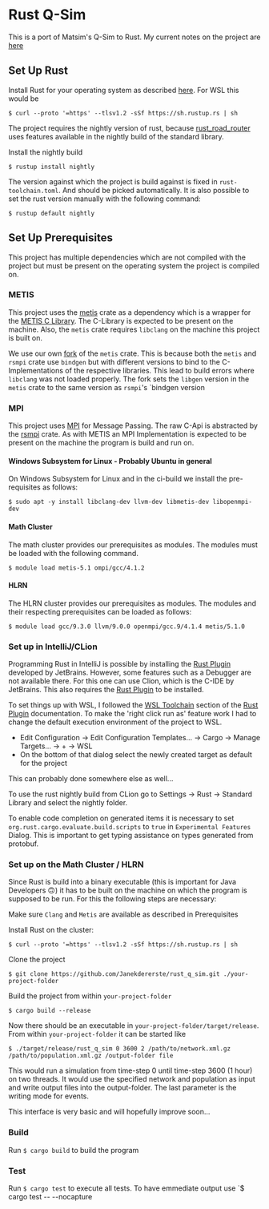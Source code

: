 # Rust Q-Sim

This is a port of Matsim's Q-Sim to Rust. My current notes on the project
are [here](https://docs.google.com/document/d/1DkrSJ7KnKXfy2qg8wWyE7c9OPqOUB63px6wmkwuIS9M/edit?usp=sharing)

## Set Up Rust

Install Rust for your operating system as described [here](https://www.rust-lang.org/tools/install). For WSL this would
be

```
$ curl --proto '=https' --tlsv1.2 -sSf https://sh.rustup.rs | sh
```
The project requires the nightly version of rust, because [rust_road_router](https://github.com/kit-algo/rust_road_router)
uses features available in the nightly build of the standard library. 

Install the nightly build
```
$ rustup install nightly
```
The version against which the project is build against is fixed in `rust-toolchain.toml`. And
should be picked automatically. It is also possible to set the rust version manually with the 
following command:

```
$ rustup default nightly
```

## Set Up Prerequisites
This project has multiple dependencies which are not compiled with the project but must be 
present on the operating system the project is compiled on.

### METIS
This project uses the [metis](https://crates.io/crates/metis) crate as a dependency which
is a wrapper for the [METIS C Library](https://github.com/KarypisLab/METIS). The C-Library is 
expected to be present on the machine. Also, the `metis` crate requires `libclang` on the machine 
this project is built on.

We use our own [fork](https://github.com/Janekdererste/metis-rs) of the `metis` crate. This is because
both the `metis` and `rsmpi` crate use `bindgen` but with different versions to bind to the 
C-Implementations of the respective libraries. This lead to build errors where `libclang` was 
not loaded properly. The fork sets the `libgen` version in the `metis` crate to the same 
version as `rsmpi`'s `bindgen version 

### MPI
This project uses [MPI](https://docs.open-mpi.org/en/v5.0.x/) for Message Passing. The raw
C-Api is abstracted by the [rsmpi](https://github.com/rsmpi/rsmpi) crate. As with METIS an MPI
Implementation is expected to be present on the machine the program is build and run on.

#### Windows Subsystem for Linux - Probably Ubuntu in general

On Windows Subsystem for Linux and in the ci-build we install the pre-requisites as follows:
```
$ sudo apt -y install libclang-dev llvm-dev libmetis-dev libopenmpi-dev
```

#### Math Cluster

The math cluster provides our prerequisites as modules. The modules must be loaded with the 
following command.

```
$ module load metis-5.1 ompi/gcc/4.1.2
```

#### HLRN

The HLRN cluster provides our prerequisites as modules. The modules and their respecting
prerequisites can be loaded as follows:

```
$ module load gcc/9.3.0 llvm/9.0.0 openmpi/gcc.9/4.1.4 metis/5.1.0
```

### Set up in IntelliJ/CLion

Programming Rust in IntelliJ is possible by installing
the [Rust Plugin](https://plugins.jetbrains.com/plugin/8182-rust/docs) developed by JetBrains. However, some features
such as a Debugger are not available there. For this one can use Clion, which is the C-IDE by JetBrains. This also
requires the [Rust Plugin](https://plugins.jetbrains.com/plugin/8182-rust/docs) to be installed.

To set things up with WSL, I followed
the [WSL Toolchain](https://plugins.jetbrains.com/plugin/8182-rust/docs/rust-project-settings.html#wsl-toolchain)
section of the [Rust Plugin](https://plugins.jetbrains.com/plugin/8182-rust/docs) documentation. To make the 'right
click run as'
feature work I had to change the default execution environment of the project to WSL.

- Edit Configuration -> Edit Configuration Templates... ->
  Cargo -> Manage Targets... -> + -> WSL
- On the bottom of that dialog select the newly created target as default for the project

This can probably done somewhere else as well...

To use the rust nightly build from CLion go to Settings -> Rust -> Standard Library and select the nightly folder.

To enable code completion on generated items it is necessary to set `org.rust.cargo.evaluate.build.scripts` to `true`
in `Experimental Features` Dialog. This is important to get typing assistance on types generated
from protobuf.

### Set up on the Math Cluster / HLRN

Since Rust is build into a binary executable (this is important for Java Developers 🙃) it has to be built on the
machine on which the program is supposed to be run. For this the following steps are necessary:

Make sure `Clang` and `Metis` are available as described in Prerequisites

Install Rust on the cluster:

```
$ curl --proto '=https' --tlsv1.2 -sSf https://sh.rustup.rs | sh
```

Clone the project

```
$ git clone https://github.com/Janekdererste/rust_q_sim.git ./your-project-folder
```

Build the project from within `your-project-folder`

```
$ cargo build --release
```

Now there should be an executable in `your-project-folder/target/release`. From within `your-project-folder` it can
be started like

```
$ ./target/release/rust_q_sim 0 3600 2 /path/to/network.xml.gz /path/to/population.xml.gz /output-folder file
```

This would run a simulation from time-step 0 until time-step 3600 (1 hour) on two threads. It would use the
specified network and population as input and write output files into the output-folder. The last parameter is
the writing mode for events.

This interface is very basic and will hopefully improve soon...

### Build

Run `$ cargo build` to build the program

### Test

Run `$ cargo test` to execute all tests. To have emmediate output use `$ cargo test -- --nocapture
